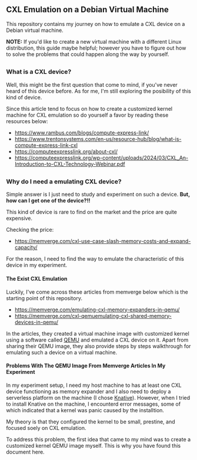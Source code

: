 ## CXL Emulation on a Debian Virtual Machine

This repository contains my journey on how to emulate a CXL device on a Debian
virtual machine. 

**NOTE:** If you'd like to create a new virtual machine with a different Linux distribution,
this guide maybe helpful; however you have to figure out how to solve the problems that could happen
along the way by yourself.

##

### What is a CXL device?
Well, this might be the first question that come to mind, if you've never heard of this device before.
As for me, I'm still exploring the posibility of this kind of device. 

Since this article tend to focus on how to create a customized kernel machine for CXL emulation so do yourself a favor by reading these resources below:

- https://www.rambus.com/blogs/compute-express-link/ 
- https://www.trentonsystems.com/en-us/resource-hub/blog/what-is-compute-express-link-cxl
- https://computeexpresslink.org/about-cxl/
- https://computeexpresslink.org/wp-content/uploads/2024/03/CXL_An-Introduction-to-CXL-Technology-Webinar.pdf

##


### Why do I need a emulating CXL device?

Simple answer is I just need to study and experiment on such a device. **But, how can I get one of the device?!!** 

This kind of device is rare to find on the market and the price are quite expensive.

Checking the price:
- https://memverge.com/cxl-use-case-slash-memory-costs-and-expand-capacity/

For the reason, I need to find the way to emulate the characteristic of this device in my experiment.

#### The Exist CXL Emulation

Luckily, I've come across these articles from memverge below which is the starting point of this repository.

- https://memverge.com/emulating-cxl-memory-expanders-in-qemu/
- https://memverge.com/cxl-qemuemulating-cxl-shared-memory-devices-in-qemu/

In the articles, they created a virtual machine image with customized kernel using a software called [QEMU](https://www.qemu.org/) and emulated a CXL device on it. Apart from sharing their QEMU image, they also provide steps by steps walkthrough for emulating such a device on a virtual machine.

#### Problems With The QEMU Image From Memverge Articles In My Experiment

In my experiment setup, I need my host machine to has at least one CXL device functioning as memory expander and I also need to deploy a serverless platform on the machine (I chose [Knative](https://knative.dev/docs/)). However, when I tried to install Knative on the machine, I encounterd error messages, some of which indicated that a kernel was panic caused by the installtion.

My theory is that they configured the kernel to be small, prestine, and focused soely on CXL emulation. 

To address this problem, the first idea that came to my mind was to create a customized kernel QEMU image myself. This is why you have found this document here.

##

